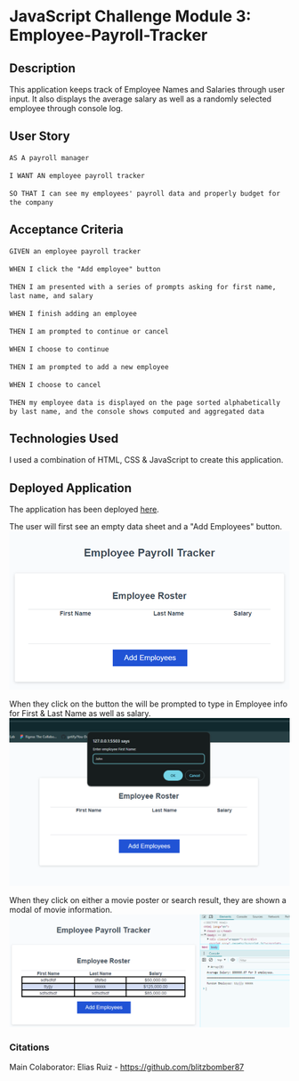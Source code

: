 # JavaScript Challenge Module 3: Employee-Payroll-Tracker
## Description
This application keeps track of Employee Names and Salaries through user input. It also displays the average salary as well as a randomly selected employee through console log.

## User Story
```
AS A payroll manager

I WANT AN employee payroll tracker

SO THAT I can see my employees' payroll data and properly budget for the company
```

## Acceptance Criteria
```
GIVEN an employee payroll tracker

WHEN I click the "Add employee" button

THEN I am presented with a series of prompts asking for first name, last name, and salary

WHEN I finish adding an employee

THEN I am prompted to continue or cancel

WHEN I choose to continue

THEN I am prompted to add a new employee

WHEN I choose to cancel

THEN my employee data is displayed on the page sorted alphabetically by last name, and the console shows computed and aggregated data
```

## Technologies Used
I used a combination of HTML, CSS & JavaScript to create this application.

## Deployed Application
The application has been deployed [here](https://blitzbomber87.github.io/Employee-Payroll-Tracker/).

The user will first see an empty data sheet and a "Add Employees" button.
![Homepage](./assets/img/homepage.png)

When they click on the button the will be prompted to type in Employee info for First & Last Name as well as salary.
![Input Prompt](./assets/img/input-prompt.png)

When they click on either a movie poster or search result, they are shown a modal of movie information.
![Console Log](./assets/img/console-log.png)

### Citations
Main Colaborator: Elias Ruiz - https://github.com/blitzbomber87
